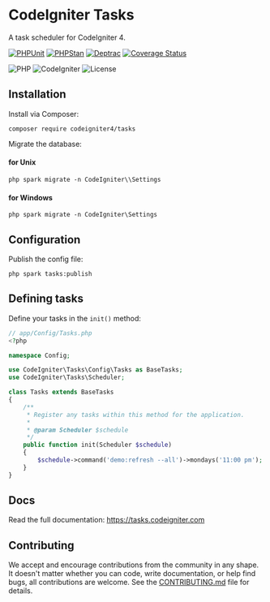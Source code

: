 # CodeIgniter Tasks

A task scheduler for CodeIgniter 4.

[![PHPUnit](https://github.com/codeigniter4/tasks/actions/workflows/phpunit.yml/badge.svg)](https://github.com/codeigniter4/tasks/actions/workflows/phpunit.yml)
[![PHPStan](https://github.com/codeigniter4/tasks/actions/workflows/phpstan.yml/badge.svg)](https://github.com/codeigniter4/tasks/actions/workflows/phpstan.yml)
[![Deptrac](https://github.com/codeigniter4/tasks/actions/workflows/deptrac.yml/badge.svg)](https://github.com/codeigniter4/tasks/actions/workflows/deptrac.yml)
[![Coverage Status](https://coveralls.io/repos/github/codeigniter4/tasks/badge.svg?branch=develop)](https://coveralls.io/github/codeigniter4/tasks?branch=develop)

![PHP](https://img.shields.io/badge/PHP-%5E7.4-blue)
![CodeIgniter](https://img.shields.io/badge/CodeIgniter-%5E4.1-blue)
![License](https://img.shields.io/badge/License-MIT-blue)

## Installation

Install via Composer:

    composer require codeigniter4/tasks

Migrate the database:

#### for Unix
    php spark migrate -n CodeIgniter\\Settings
#### for Windows
    php spark migrate -n CodeIgniter\Settings

## Configuration

Publish the config file:

    php spark tasks:publish

## Defining tasks

Define your tasks in the `init()` method:

```php
// app/Config/Tasks.php
<?php

namespace Config;

use CodeIgniter\Tasks\Config\Tasks as BaseTasks;
use CodeIgniter\Tasks\Scheduler;

class Tasks extends BaseTasks
{
    /**
     * Register any tasks within this method for the application.
     *
     * @param Scheduler $schedule
     */
    public function init(Scheduler $schedule)
    {
        $schedule->command('demo:refresh --all')->mondays('11:00 pm');
    }
}
```

## Docs

Read the full documentation: https://tasks.codeigniter.com

## Contributing

We accept and encourage contributions from the community in any shape. It doesn't matter
whether you can code, write documentation, or help find bugs, all contributions are welcome.
See the [CONTRIBUTING.md](CONTRIBUTING.md) file for details.
